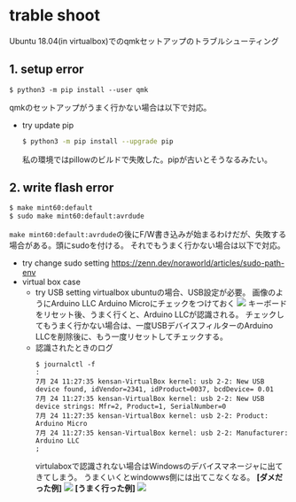 
# trable shoot
Ubuntu 18.04(in virtualbox)でのqmkセットアップのトラブルシューティング
## 1. setup error 
```
$ python3 -m pip install --user qmk
```
qmkのセットアップがうまく行かない場合は以下で対応。
- try update pip
    ```sh
    $ python3 -m pip install --upgrade pip
    ```
    私の環境ではpillowのビルドで失敗した。pipが古いとそうなるみたい。
## 2. write flash error
```sh
$ make mint60:default
$ sudo make mint60:default:avrdude
```
```make mint60:default:avrdude```の後にF/W書き込みが始まるわけだが、失敗する場合がある。頭にsudoを付ける。
それでもうまく行かない場合は以下で対応。
- try change sudo setting
https://zenn.dev/noraworld/articles/sudo-path-env
- virtual box case
    - try USB setting
virtualbox ubuntuの場合、USB設定が必要。
画像のようにArduino LLC Arduino Microにチェックをつけておく
![](img/USB-setting.PNG)
キーボードをリセット後、うまく行くと、Arduino LLCが認識される。
チェックしてもうまく行かない場合は、一度USBデバイスフィルターのArduino LLCを削除後に、もう一度リセットしてチェックする。
    - 認識されたときのログ
        ```
        $ journalctl -f 
        :
        7月 24 11:27:35 kensan-VirtualBox kernel: usb 2-2: New USB device found, idVendor=2341, idProduct=0037, bcdDevice= 0.01
        7月 24 11:27:35 kensan-VirtualBox kernel: usb 2-2: New USB device strings: Mfr=2, Product=1, SerialNumber=0
        7月 24 11:27:35 kensan-VirtualBox kernel: usb 2-2: Product: Arduino Micro   
        7月 24 11:27:35 kensan-VirtualBox kernel: usb 2-2: Manufacturer: Arduino LLC
        ;
        ```
        virtulaboxで認識されない場合はWindowsのデバイスマネージャに出てきてしまう。
        うまくいくとwindowws側には出てこなくなる。
        **[ダメだった例]**
        ![](img/device-manager-2.PNG)
        **[うまく行った例]**
![](img/device-manager-1.PNG)
